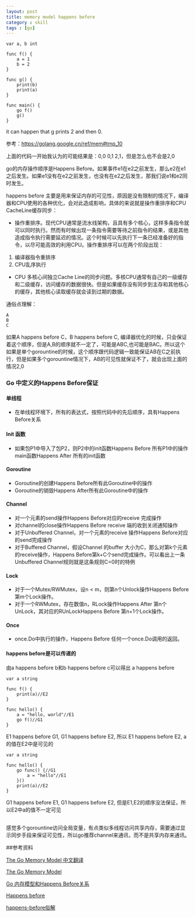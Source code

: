 ```yaml
---
layout: post
title: memory model happens before
category : skill
tags : [go]
---
```

```
var a, b int

func f() {
	a = 1
	b = 2
}

func g() {
	print(b)
	print(a)
}

func main() {
	go f()
	g()
}
```
it can happen that g prints 2 and then 0.

参考：https://golang.google.cn/ref/mem#tmp_10

上面的代码一开始我认为的可能结果是：0,0 0,1 2,1，但是怎么也不会是2,0

go的内存操作顺序是Happens Before。如果事件e1在e2之前发生，那么e2在e1之后发生。如果e1没有在e2之前发生，也没有在e2之后发生，那我们说e1和e2同时发生。

happens before 主要是用来保证内存的可见性，原因是没有限制的情况下，编译器和CPU使用的各种优化，会对此造成影响，具体的来说就是操作重排序和CPU CacheLine缓存同步：
* 操作重排序。现代CPU通常是流水线架构，且具有多个核心，这样多条指令就可以同时执行。然而有时候出现一条指令需要等待之前指令的结果，或是其他造成指令执行需要延迟的情况。这个时候可以先执行下一条已经准备好的指令，以尽可能高效的利用CPU。操作重排序可以在两个阶段出现：

1. 编译器指令重排序
2.  CPU乱序执行
* CPU 多核心间独立Cache Line的同步问题。多核CPU通常有自己的一级缓存和二级缓存，访问缓存的数据很快。但是如果缓存没有同步到主存和其他核心的缓存，其他核心读取缓存就会读到过期的数据。

通俗点理解：
```
A
B
C
```
如果A happens before C，B happens before C, 编译器优化的时候，只会保证着这个顺序，但是A,B的顺序就不一定了，可能是ABC,也可能是BAC。所以这个如果是单个gorountine的时候，这个顺序跟代码逻辑一致能保证AB在C之前执行，但是如果多个gorountine情况下，AB的可见性就保证不了，就会出现上面的情况2,0

### Go 中定义的Happens Before保证
#### 单线程
* 在单线程环境下，所有的表达式，按照代码中的先后顺序，具有Happens Before关系

#### Init 函数
* 如果包P1中导入了包P2，则P2中的init函数Happens Before 所有P1中的操作 main函数Happens After 所有的init函数

#### Goroutine
* Goroutine的创建Happens Before所有此Goroutine中的操作
* Goroutine的销毁Happens After所有此Goroutine中的操作

#### Channel
* 对一个元素的send操作Happens Before对应的receive 完成操作
* 对channel的close操作Happens Before receive 端的收到关闭通知操作
* 对于Unbuffered Channel，对一个元素的receive 操作Happens Before对应的send完成操作
* 对于Buffered Channel，假设Channel 的buffer 大小为C，那么对第k个元素的receive操作，Happens Before第k+C个send完成操作。可以看出上一条Unbuffered Channel规则就是这条规则C=0时的特例

#### Lock
* 对于一个Mutex/RWMutex，设n < m，则第n个Unlock操作Happens Before第m个Lock操作。
* 对于一个RWMutex，存在数值n，RLock操作Happens After 第n个UnLock，其对应的RUnLockHappens Before 第n+1个Lock操作。


#### Once
* once.Do中执行的操作，Happens Before 任何一个once.Do调用的返回。

#### happens before是可以传递的
由a happens before b和b happens before c可以得出 a happens before
```
var a string

func f() {
	print(a)//E2
}

func hello() {
	a = "hello, world"//E1
	go f()//G1
}
```
E1 happens before G1, G1 happens before E2, 所以 E1 happens before E2, a的值在E2中是可见的
```
var a string

func hello() {
	go func() {//G1
	    a = "hello"//E1
	}()
	print(a)//E2
}
```
G1 happens before E1, G1 happens before E2, 但是E1,E2的顺序没法保证，所以E2中a的值不一定可见

##
感觉多个gorountine访问全局变量，有点类似多线程访问共享内存，需要通过显示同步手段来保证可见性，所以go推荐channel来通讯，而不是共享内存来通讯。

##参考资料

[The Go Memory Model 中文翻译](https://legacy.gitbook.com/book/damoye/the-go-memory-model/details)

[The Go Memory Model](https://golang.google.cn/ref/mem)

[Go 内存模型和Happens Before关系](https://zhuanlan.zhihu.com/p/29108170)

[Happens before](http://ifeve.com/happens-before/)

[happens-before俗解](http://ifeve.com/easy-happens-before/)